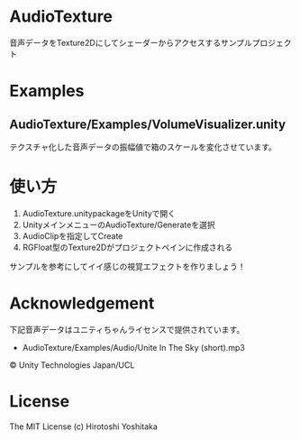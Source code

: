 # AudioTexture
音声データをTexture2Dにしてシェーダーからアクセスするサンプルプロジェクト

# Examples
## AudioTexture/Examples/VolumeVisualizer.unity
テクスチャ化した音声データの振幅値で箱のスケールを変化させています。

# 使い方
1. AudioTexture.unitypackageをUnityで開く
2. UnityメインメニューのAudioTexture/Generateを選択
3. AudioClipを指定してCreate
4. RGFloat型のTexture2Dがプロジェクトペインに作成される

サンプルを参考にしてイイ感じの視覚エフェクトを作りましょう！

# Acknowledgement
下記音声データはユニティちゃんライセンスで提供されています。
- AudioTexture/Examples/Audio/Unite In The Sky (short).mp3

© Unity Technologies Japan/UCL

# License
The MIT License (c) Hirotoshi Yoshitaka
